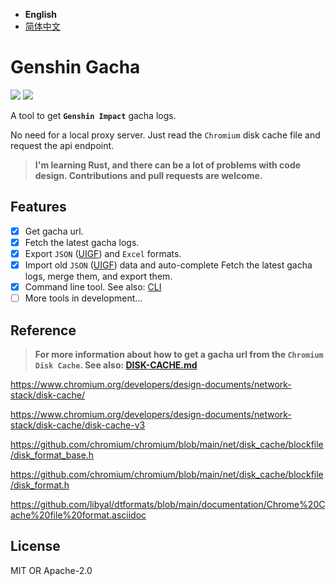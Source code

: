 - **English**
- [简体中文](README.md)

# Genshin Gacha

<p>
<a href="https://github.com/lgou2w/genshin-gacha/actions"><img src="https://img.shields.io/github/workflow/status/lgou2w/genshin-gacha/Build?logo=github&style=flat-square"/></a>
<a href="https://github.com/lgou2w/genshin-gacha/releases"><img src="https://img.shields.io/github/v/release/lgou2w/genshin-gacha?logo=github&style=flat-square" /></a>
</p>

A tool to get **`Genshin Impact`** gacha logs.

No need for a local proxy server. Just read the `Chromium` disk cache file and request the api endpoint.

> **I'm learning Rust, and there can be a lot of problems with code design. Contributions and pull requests are welcome.**

## Features

- [x] Get gacha url.
- [x] Fetch the latest gacha logs.
- [x] Export `JSON` ([UIGF](https://www.snapgenshin.com/development/UIGF.html)) and `Excel` formats.
- [x] Import old `JSON` ([UIGF](https://www.snapgenshin.com/development/UIGF.html)) data and auto-complete Fetch the latest gacha logs, merge them, and export them.
- [x] Command line tool. See also: [CLI](https://github.com/lgou2w/genshin-gacha/tree/main/cli/README-EN.md)
- [ ] More tools in development...

## Reference

> **For more information about how to get a gacha url from the `Chromium Disk Cache`. See also: [DISK-CACHE.md](DISK-CACHE.md)**

https://www.chromium.org/developers/design-documents/network-stack/disk-cache/

https://www.chromium.org/developers/design-documents/network-stack/disk-cache/disk-cache-v3

https://github.com/chromium/chromium/blob/main/net/disk_cache/blockfile/disk_format_base.h

https://github.com/chromium/chromium/blob/main/net/disk_cache/blockfile/disk_format.h

https://github.com/libyal/dtformats/blob/main/documentation/Chrome%20Cache%20file%20format.asciidoc

## License

MIT OR Apache-2.0
